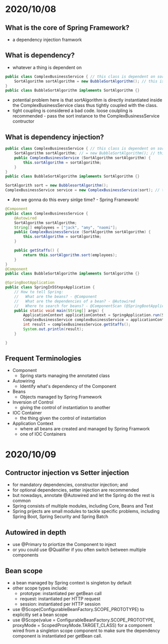 # 2020/10/08
## What is the core of Spring Framework?
- a dependency injection framwork
## What is dependency?
- whatever a thing is dependent on
```java
public class ComplexBusinessService { // this class is dependent on sortAlgorithm
    SortAlgorithm sortAlgorithm = new BubbleSortAlgorithm(); // this is dependency of ComplexBusinessService
}
public class BubbleSortAlgorithm implements SortAlgorithm {}
```
- potential problem here is that sortAlgorithm is directly instantiated inside the ComplexBusinessService class thus tightly coupled with the class.
- tight coupling is considered a bad code. loose coulpling is recommended - pass the sort instance to the ComplexBusinessService contructor
## What is dependency injection?
```java
public class ComplexBusinessService { // this class is dependent on sortAlgorithm
    SortAlgorithm sortAlgorithm; // = new BubbleSortAlgorithm(); // this is dependency of ComplexBusinessService
    public ComplexBusinessService (SortAlgorithm sortAlgorithm) {
        this.sortAlgorithm = sortAlgorithm; 
    }
}
public class BubbleSortAlgorithm implements SortAlgorithm {}

SortAlgorith sort = new BubblesortAlgorithm();
ComplexBusinessService service = new ComplexBusinessService(sort); // this is dependency injection
```
- Are we gonna do this every sinlge time? - Spring Framework!
```java
@Component
public class ComplexBusinessService { 
    @Autowired
    SortAlgorithm sortAlgorithm;
    String[] employees = ["jack", "amy", "naomi"];
    public ComplexBusinessService (SortAlgorithm sortAlgorithm) {
        this.sortAlgorithm = sortAlgorithm;
    }

    public getStaffs() {
        return this.sortAlgorithm.sort(employees);
    }
}
@Component
public class BubbleSortAlgorithm implements SortAlgorithm {}

@SpringBootApplication
public class SpringIn5StepsApplication {
	// How to tell Spring:
	//   What are the beans? - @Component
	//   What are the dependencies of a bean? - @Autowired
	//   Where to search for beans? - @ComponentScan (@SpringBootApplication automatically scans the package and the sub-package)
	public static void main(String[] args) {
		ApplicationContext applicationContext = SpringApplication.run(SpringIn5StepsApplication.class, args);
		ComplexBusinessService complexBusinessService = applicationContext.getBean(ComplexBusinessService.class);
		int result = complexBusinessService.getStaffs();
		System.out.println(result);
	}

}
```
## Frequent Terminologies
- Component
  - Spring starts managing the annotated class
- Autowiring
  - Identify what's dependency of the Component
- Beans
  - Objects managed by Spring Framework
- Inversion of Control
  - giving the control of instantiation to another
- IOC Container
  - the thing given the control of instantiation
- Application Context
  - where all beans are created and managed by Spring Framwork
  - one of IOC Containers

# 2020/10/09
## Contructor injection vs Setter injection
- for mandatory dependencies, constructor injection; and
- for optional dependencies, setter injection are recommended
- but nowadays, annotate @Autowired and let the Spring do the rest is common
- Spring consists of multiple modules, including Core, Beans and Test
- Spring prijects are small modules to tackle specific problems, including Spring Boot, Spring Security and Spring Batch
## Autowired in depth
- use @Primary to priortize the Component to inject
- or you could use @Qualifier if you often switch between multiple components
## Bean scope
- a bean managed by Spring context is singleton by default
- other scope types include:
  - prototype: instantiated per getBean call
  - request: instantiated per HTTP request
  - session: instantiated per HTTP session
- use @Scope(ConfigurableBeanFactory.SCOPE_PROTOTYPE) to explicitly set a bean scope
- use @Scope(value = ConfigurableBeanFactory.SCOPE_PROTOTYPE, proxyMode = ScopedProxyMode.TARGET_CLASS) for a component wired from a singleton scope component to make sure the dependency component is instantiated per getBean call.